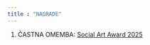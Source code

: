 ```yaml
---
title : "NAGRADE"
---
```


1. ČASTNA OMEMBA: <a href="https://www.instagram.com/p/DLW8vOJoX9t/">Social Art Award 2025</a>   

